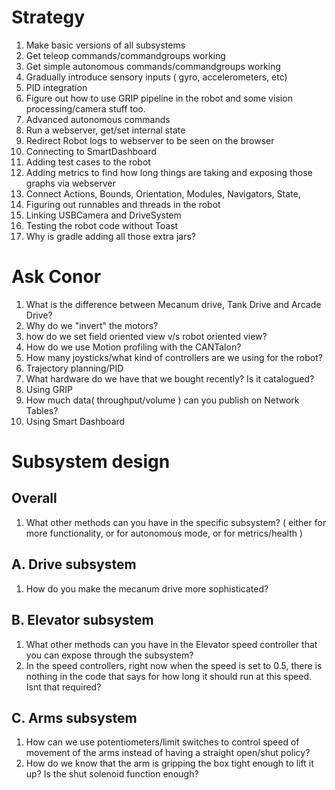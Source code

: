 # Strategy

1. Make basic versions of all subsystems 
2. Get teleop commands/commandgroups working
3. Get simple autonomous commands/commandgroups working
4. Gradually introduce sensory inputs ( gyro, accelerometers, etc)
5. PID integration
6. Figure out how to use GRIP pipeline in the robot and some vision processing/camera stuff too.
7. Advanced autonomous commands 
8. Run a webserver, get/set internal state
9. Redirect Robot logs to webserver to be seen on the browser
10. Connecting to SmartDashboard
11. Adding test cases to the robot 
12. Adding metrics to find how long things are taking and exposing those graphs via webserver
13. Connect Actions, Bounds, Orientation, Modules, Navigators, State,  
14. Figuring out runnables and threads in the robot
15. Linking USBCamera and DriveSystem
16. Testing the robot code without Toast
17. Why is gradle adding all those extra jars?

# Ask Conor

1. What is the difference between Mecanum drive, Tank Drive and Arcade Drive?
2. Why do we "invert" the motors?
3. how do we set field oriented view v/s robot oriented view?
4. How do we use Motion profiling with the CANTalon?
5. How many joysticks/what kind of controllers are we using for the robot?
6. Trajectory planning/PID 
7. What hardware do we have that we bought recently? Is it catalogued?
8. Using GRIP
9. How much data( throughput/volume ) can you publish on Network Tables?
10. Using Smart Dashboard

# Subsystem design

## Overall

1. What other methods can you have in the specific subsystem? ( either for more functionality, or for autonomous mode, or for metrics/health )

## A. Drive subsystem

1. How do you make the mecanum drive more sophisticated?

## B. Elevator subsystem

1. What other methods can you have in the Elevator speed controller that you can expose through the subsystem?
2. In the speed controllers, right now when the speed is set to 0.5, there is nothing in the code that says for how long it should run at this speed. Isnt that required?

## C. Arms subsystem

1. How can we use potentiometers/limit switches to control speed of movement of the arms instead of having a straight open/shut policy?
2. How do we know that the arm is gripping the box tight enough to lift it up? Is the shut solenoid function enough?